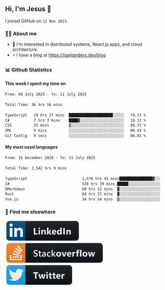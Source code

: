 ## Hi, I'm Jesus 👋

I joined GitHub on `13 Nov 2015`.

<!-- Talking about you -->

### 👨‍💻 About me

- 👦 I'm interested in distributed systems, React.js apps, and cloud architecture.
- ⚡️ I have a blog at <https://jsantanders.dev/blog>

### 📊 Github Statistics

#### This week I spent my time on

<!--START_SECTION:weekly-->

```txt
From: 04 July 2025 - To: 11 July 2025

Total Time: 36 hrs 56 mins

TypeScript   29 hrs 27 mins  ████████████████████░░░░░   79.72 %
C#           7 hrs 3 mins    ████▓░░░░░░░░░░░░░░░░░░░░   19.12 %
CSS          15 mins         ▒░░░░░░░░░░░░░░░░░░░░░░░░   00.72 %
XML          9 mins          ░░░░░░░░░░░░░░░░░░░░░░░░░   00.43 %
Git Config   0 secs          ░░░░░░░░░░░░░░░░░░░░░░░░░   00.01 %
```

<!--END_SECTION:weekly-->

#### My most used languages

<!--START_SECTION:alltime-->

```txt
From: 15 December 2020 - To: 11 July 2025

Total Time: 2,542 hrs 9 mins

TypeScript                         1,576 hrs 43 mins███████████████▓░░░░░░░░░   62.02 %
C#                                 518 hrs 39 mins █████░░░░░░░░░░░░░░░░░░░░   20.40 %
RMarkdown                          68 hrs 12 mins  ▓░░░░░░░░░░░░░░░░░░░░░░░░   02.68 %
Rust                               64 hrs 57 mins  ▓░░░░░░░░░░░░░░░░░░░░░░░░   02.56 %
Vue.js                             34 hrs 54 mins  ▒░░░░░░░░░░░░░░░░░░░░░░░░   01.37 %
```

<!--END_SECTION:alltime-->

### 📢 Find me elsewhere

<p>
  <a target="_blank" href="https://linkedin.com/in/jsantanders">
    <img src="https://github.com/jsantanders/jsantanders/blob/master/img/linkedin.svg" alt="LinkedIn" style="vertical-align:top; margin:4px">
  </a>
  
  <a target="_blank" href="https://stackoverflow.com/users/7318331/jesus-santander">
    <img src="https://github.com/jsantanders/jsantanders/blob/master/img/stackoverflow.svg" alt="StackOverflow" style="vertical-align:top; margin:4px">
  </a>
  
  <a target="_blank" href="http://twitter.com/jsantanders">
    <img src="https://github.com/jsantanders/jsantanders/blob/master/img/twitter.svg" alt="Twitter" style="vertical-align:top; margin:4px">
  </a>
</p>
